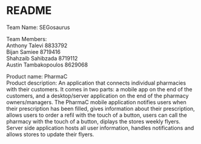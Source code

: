 # README
Team Name: SEGosaurus  

Team Members:  
Anthony Talevi 8833792    
Bijan Samiee 8719416  
Shahzaib Sahibzada 8719112    
Austin Tambakopoulos 8629068    

Product name: PharmaC  
Product description: An application that connects individual pharmacies with their customers.  It comes in two parts: a mobile app on the end of the customers, and a desktop/server application on the end of the pharmacy owners/managers.  The PharmaC mobile application notifies users when their prescription has been filled, gives information about their prescription, allows users to order a refil with the touch of a button, users can call the pharmacy with the touch of a button, diplays the stores weekly flyers.  Server side application hosts all user information, handles notifications and allows stores to update their flyers.  


